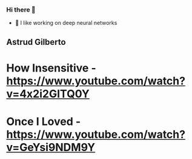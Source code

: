 ### Hi there 👋

- 🔭 I like working on deep neural networks

## Astrud Gilberto 

# How Insensitive - https://www.youtube.com/watch?v=4x2i2GITQ0Y
# Once I Loved - https://www.youtube.com/watch?v=GeYsi9NDM9Y
